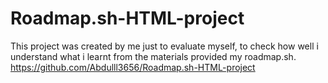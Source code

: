 # Roadmap.sh-HTML-project
This project was created by me just to evaluate myself, to check how well i understand what i learnt from the materials provided my roadmap.sh.
https://github.com/Abdulll3656/Roadmap.sh-HTML-project
